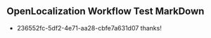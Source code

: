 ## OpenLocalization Workflow Test MarkDown
* 236552fc-5df2-4e71-aa28-cbfe7a631d07 thanks!

<!--HONumber=Sep16_HO1-->


